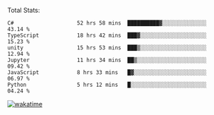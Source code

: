 Total Stats:
<!--START_SECTION:waka-->

```text
C#                    52 hrs 58 mins  ██████████▓░░░░░░░░░░░░░░   43.14 %
TypeScript            18 hrs 42 mins  ███▓░░░░░░░░░░░░░░░░░░░░░   15.23 %
unity                 15 hrs 53 mins  ███▒░░░░░░░░░░░░░░░░░░░░░   12.94 %
Jupyter               11 hrs 34 mins  ██▒░░░░░░░░░░░░░░░░░░░░░░   09.42 %
JavaScript            8 hrs 33 mins   █▓░░░░░░░░░░░░░░░░░░░░░░░   06.97 %
Python                5 hrs 12 mins   █░░░░░░░░░░░░░░░░░░░░░░░░   04.24 %
```

<!--END_SECTION:waka-->

[![wakatime](https://wakatime.com/badge/user/d6a1e036-2153-43d6-9604-0dce67457b7f.svg)](https://wakatime.com/@d6a1e036-2153-43d6-9604-0dce67457b7f)
